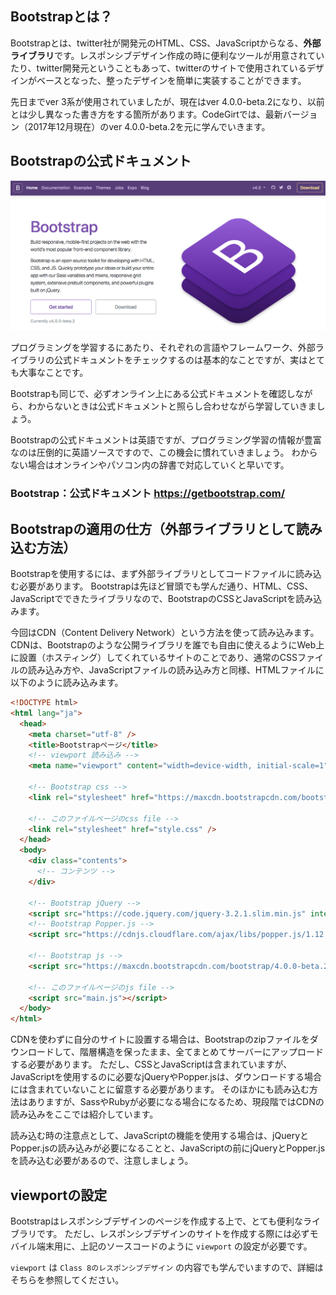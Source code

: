 ## Bootstrapとは？

Bootstrapとは、twitter社が開発元のHTML、CSS、JavaScriptからなる、**外部ライブラリ**です。レスポンシブデザイン作成の時に便利なツールが用意されていたり、twitter開発元ということもあって、twitterのサイトで使用されているデザインがベースとなった、整ったデザインを簡単に実装することができます。

先日までver 3系が使用されていましたが、現在はver 4.0.0-beta.2になり、以前とは少し異なった書き方をする箇所があります。CodeGirtでは、最新バージョン（2017年12月現在）のver 4.0.0-beta.2を元に学んでいきます。

## Bootstrapの公式ドキュメント

<img src="images/bootstrap-document.png" />

プログラミングを学習するにあたり、それぞれの言語やフレームワーク、外部ライブラリの公式ドキュメントをチェックするのは基本的なことですが、実はとても大事なことです。

Bootstrapも同じで、必ずオンライン上にある公式ドキュメントを確認しながら、わからないときは公式ドキュメントと照らし合わせながら学習していきましょう。

Bootstrapの公式ドキュメントは英語ですが、プログラミング学習の情報が豊富なのは圧倒的に英語ソースですので、この機会に慣れていきましょう。
わからない場合はオンラインやパソコン内の辞書で対応していくと早いです。

### Bootstrap：公式ドキュメント https://getbootstrap.com/

## Bootstrapの適用の仕方（外部ライブラリとして読み込む方法）

Bootstrapを使用するには、まず外部ライブラリとしてコードファイルに読み込む必要があります。
Bootstrapは先ほど冒頭でも学んだ通り、HTML、CSS、JavaScriptでできたライブラリなので、BootstrapのCSSとJavaScriptを読み込みます。

今回はCDN（Content Delivery Network）という方法を使って読み込みます。
CDNは、Bootstrapのような公開ライブラリを誰でも自由に使えるようにWeb上に設置（ホスティング）してくれているサイトのことであり、通常のCSSファイルの読み込み方や、JavaScriptファイルの読み込み方と同様、HTMLファイルに以下のように読み込みます。

```html
<!DOCTYPE html>
<html lang="ja">
  <head>
    <meta charset="utf-8" />
    <title>Bootstrapページ</title>
    <!-- viewport 読み込み -->
    <meta name="viewport" content="width=device-width, initial-scale=1" />

    <!-- Bootstrap css -->
    <link rel="stylesheet" href="https://maxcdn.bootstrapcdn.com/bootstrap/4.0.0-beta.2/css/bootstrap.min.css" integrity="sha384-PsH8R72JQ3SOdhVi3uxftmaW6Vc51MKb0q5P2rRUpPvrszuE4W1povHYgTpBfshb" crossorigin="anonymous">

    <!-- このファイルページのcss file -->
    <link rel="stylesheet" href="style.css" />
  </head>
  <body>
    <div class="contents">
      <!-- コンテンツ -->
    </div>

    <!-- Bootstrap jQuery -->
    <script src="https://code.jquery.com/jquery-3.2.1.slim.min.js" integrity="sha384-KJ3o2DKtIkvYIK3UENzmM7KCkRr/rE9/Qpg6aAZGJwFDMVNA/GpGFF93hXpG5KkN" crossorigin="anonymous"></script>
    <!-- Bootstrap Popper.js -->
    <script src="https://cdnjs.cloudflare.com/ajax/libs/popper.js/1.12.3/umd/popper.min.js" integrity="sha384-vFJXuSJphROIrBnz7yo7oB41mKfc8JzQZiCq4NCceLEaO4IHwicKwpJf9c9IpFgh" crossorigin="anonymous"></script>

    <!-- Bootstrap js -->
    <script src="https://maxcdn.bootstrapcdn.com/bootstrap/4.0.0-beta.2/js/bootstrap.min.js" integrity="sha384-alpBpkh1PFOepccYVYDB4do5UnbKysX5WZXm3XxPqe5iKTfUKjNkCk9SaVuEZflJ" crossorigin="anonymous"></script>

    <!-- このファイルページのjs file -->
    <script src="main.js"></script>
  </body>
</html>
```

CDNを使わずに自分のサイトに設置する場合は、Bootstrapのzipファイルをダウンロードして、階層構造を保ったまま、全てまとめてサーバーにアップロードする必要があります。
ただし、CSSとJavaScriptは含まれていますが、JavaScriptを使用するのに必要なjQueryやPopper.jsは、ダウンロードする場合には含まれていないことに留意する必要があります。
そのほかにも読み込む方法はありますが、SassやRubyが必要になる場合になるため、現段階ではCDNの読み込みをここでは紹介しています。

読み込む時の注意点として、JavaScriptの機能を使用する場合は、jQueryとPopper.jsの読み込みが必要になることと、JavaScriptの前にjQueryとPopper.jsを読み込む必要があるので、注意しましょう。

## viewportの設定

Bootstrapはレスポンシブデザインのページを作成する上で、とても便利なライブラリです。
ただし、レスポンシブデザインのサイトを作成する際には必ずモバイル端末用に、上記のソースコードのように `viewport` の設定が必要です。

 `viewport` は `Class 8のレスポンシブデザイン` の内容でも学んでいますので、詳細はそちらを参照してください。